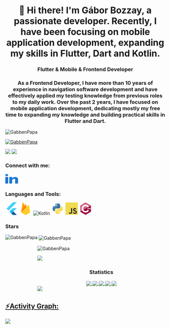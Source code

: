 <h1 align="center">👋 Hi there! I'm Gábor Bozzay, a passionate developer. Recently, I have been focusing on mobile application development, expanding my skills in Flutter, Dart and Kotlin. </h1>
<h3 align="center">Flutter & Mobile & Frontend Developer</h3>
<h3 align="center">As a Frontend Developer, I have more than 10 years of experience in navigation software development and have effectively applied my testing knowledge from previous roles to my daily work. Over the past 2 years, I have focused on mobile application development, dedicating mostly my free time to expanding my knowledge and building practical skills in Flutter and Dart.
</h3>

<p align="left"> <img src="https://komarev.com/ghpvc/?username=GabbenPapa&label=Profile%20views&color=0e75b6&style=flat" alt="GabbenPapa" /> </p>

<p align="left"> <a href="https://github.com/ryo-ma/github-profile-trophy"><img src="https://github-profile-trophy.vercel.app/?username=GabbenPapa&theme=" alt="GabbenPapa" /></a> </p>

<div> <a href="https://www.linkedin.com/in/gabor-bozzay" target="_blank"><img src="https://img.shields.io/badge/LinkedIn-0077B5?style=for-the-badge&logo=linkedin&logoColor=white" target="_blank"></a>
<a href="https://github.com/GabbenPapa" target="_blank"><img src="https://img.shields.io/badge/GitHub-100000?style=for-the-badge&logo=github&logoColor=white" target="_blank"></a>
</div><h3 align="left">Connect with me:</h3>
<p align="left">
<a href="https://linkedin.com/in/gabor-bozzay" target="blank"><img align="center" src="https://raw.githubusercontent.com/teamedwardforever/Readme-Generator/71f25dd8b98329b168142a6b782a107b75eab178/svg/Social/linked-in-alt.svg" alt="gabor-bozzay" height="30" width="40" /></a></p>

<h3 align="left">Languages and Tools:</h3>
<p align="left">
<img src="https://raw.githubusercontent.com/teamedwardforever/Readme-Generator/71f25dd8b98329b168142a6b782a107b75eab178/svg/Skills/Mobile/flutterio-icon.svg" alt="Flutter" width="40" height="40"/>
<img src="https://raw.githubusercontent.com/teamedwardforever/Readme-Generator/71f25dd8b98329b168142a6b782a107b75eab178/svg/Skills/BackendService/firebase-icon.svg" alt="Firebase" width="40" height="40"/>
<img src="https://www.svgrepo.com/show/353980/kotlin.svg" alt="Kotlin" width="40" height="40"/>
<img src="https://raw.githubusercontent.com/teamedwardforever/Readme-Generator/71f25dd8b98329b168142a6b782a107b75eab178/svg/Skills/Languages/python-original.svg" alt="Python" width="40" height="40"/>
<img src="https://raw.githubusercontent.com/teamedwardforever/Readme-Generator/71f25dd8b98329b168142a6b782a107b75eab178/svg/Skills/Languages/javascript-original.svg" alt="Javascript" width="40" height="40"/>
<img src="https://raw.githubusercontent.com/teamedwardforever/Readme-Generator/71f25dd8b98329b168142a6b782a107b75eab178/svg/Skills/Languages/cplusplus-original.svg" alt="CPP" width="40" height="40"/>
</p>

<h3 align="left">Stars</h3>
<img align="left" height="180em" src="https://github-readme-stats.vercel.app/api/top-langs/?username=GabbenPapa&layout=compact&theme=" alt=GabbenPapa />

<p>&nbsp;<img align="center" height="180em" src="https://github-readme-stats.vercel.app/api?username=GabbenPapa&show_icons=true&locale=en&theme=" alt="GabbenPapa" /></p>

<p><img align="center" height="180em" src="https://github-readme-streak-stats.herokuapp.com/?user=GabbenPapa&theme=" alt="GabbenPapa" /></p>

<img src="https://user-images.githubusercontent.com/73097560/115834477-dbab4500-a447-11eb-908a-139a6edaec5c.gif"><h3 align="center">Statistics</h3>
<div align="center">
<a href="https://github.com/GabbenPapa">
<img align="center" src="http://github-profile-summary-cards.vercel.app/api/cards/stats?username=GabbenPapa&theme=2077" height="180em" />
<img align="center" src="http://github-profile-summary-cards.vercel.app/api/cards/most-commit-language?username=GabbenPapa&theme=2077" height="180em" />
<img align="center" src="http://github-profile-summary-cards.vercel.app/api/cards/repos-per-language?username=GabbenPapa&theme=2077" height="180em" />
<img align="center" src="http://github-profile-summary-cards.vercel.app/api/cards/productive-time?username=GabbenPapa&theme=2077" height="180em" />
<img align="center" src="http://github-profile-summary-cards.vercel.app/api/cards/profile-details?username=GabbenPapa&theme=2077" height="180em" />
</div>
<img src="https://user-images.githubusercontent.com/73097560/115834477-dbab4500-a447-11eb-908a-139a6edaec5c.gif"><h2 align="left">⚡Activity Graph:</h2>
<img align="center" src="https://github-readme-activity-graph.vercel.app/graph?username=GabbenPapa&theme=default"/>
